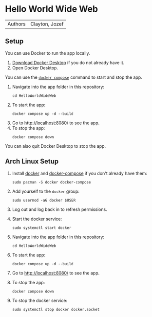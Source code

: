 # Hello World Wide Web
|||
-|-
Authors | Clayton, Jozef

## Setup
You can use Docker to run the app locally.

1. [Download Docker Desktop](https://docs.docker.com/get-docker/) if you do not already have it.
1. Open Docker Desktop.

You can use the [`docker compose`](https://docs.docker.com/compose/reference/) command to start and stop the app.

1. Navigate into the app folder in this repository:
   ```
   cd HelloWorldWideWeb
   ```
1. To start the app:
   ```
   docker compose up -d --build
   ```
1. Go to <http://localhost:8080/> to see the app.
1. To stop the app:
   ```
   docker compose down
   ```

You can also quit Docker Desktop to stop the app.

## Arch Linux Setup
1. Install [docker](https://archlinux.org/packages/extra/x86_64/docker/) and [docker-compose](https://archlinux.org/packages/extra/x86_64/docker-compose/) if you don't already have them:
   ```
   sudo pacman -S docker docker-compose
   ```

1. Add yourself to the `docker` group:
   ```
   sudo usermod -aG docker $USER
   ```

1. Log out and log back in to refresh permissions.

1. Start the docker service:
   ```
   sudo systemctl start docker
   ```
1. Navigate into the app folder in this repository:
   ```
   cd HelloWorldWideWeb
   ```
1. To start the app:
   ```
   docker compose up -d --build
   ```
1. Go to <http://localhost:8080/> to see the app.
1. To stop the app:
   ```
   docker compose down
   ```
1. To stop the docker service:
   ```
   sudo systemctl stop docker docker.socket
   ```
